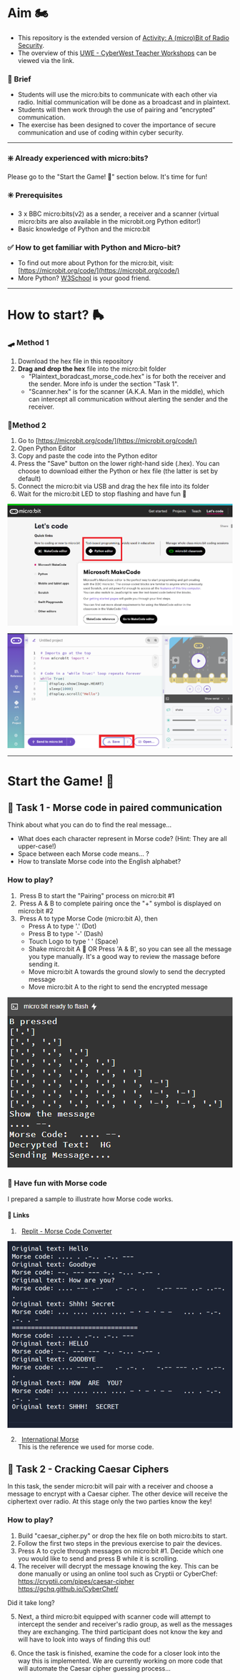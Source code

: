 # Aim 🏍️

- This repository is the extended version of [Activity: A (micro)Bit of Radio Security](https://github.com/uwe-cyber/micro-bit_of_radio_security).
- The overview of this [UWE - CyberWest Teacher Workshops](https://github.com/uwe-cyber/teachersworkshop2024/blob/main/lesson-microbitradiosecurity.md) can be viewed via the link.

### 🍵 Brief

- Students will use the micro:bits to communicate with each other via radio. Initial communication will be done as a broadcast and in plaintext.
- Students will then work through the use of pairing and “encrypted” communication.
- The exercise has been designed to cover the importance of secure communication and use of coding within cyber security.

---

### ❇️ Already experienced with micro:bits?

Please go to the "Start the Game! 🤖" section below. It's time for fun!

### ✳️ Prerequisites

- 3 x BBC micro:bits(v2) as a sender, a receiver and a scanner (virtual micro:bits are also available in the microbit.org Python editor!)
- Basic knowledge of Python and the micro:bit

### ✅ How to get familiar with Python and Micro-bit?

- To find out more about Python for the micro:bit, visit: [https://microbit.org/code/](https://microbit.org/code/)
- More Python? [W3School](https://www.w3schools.com/python/default.asp) is your good friend.

---

# How to start? 🛼

### 🛹 Method 1

1. Download the hex file in this repository
2. **Drag and drop the hex** file into the micro:bit folder
    - "Plaintext_boradcast_morse_code.hex" is for both the receiver and the sender. More info is under the section "Task 1".
    - "Scanner.hex" is for the scanner (A.K.A. Man in the middle), which can intercept all communication without alerting the sender and the receiver.

### 🛴Method 2

1. Go to [https://microbit.org/code/](https://microbit.org/code/)
2. Open Python Editor
3. Copy and paste the code into the Python editor
4. Press the "Save" button on the lower right-hand side (.hex). You can choose to download either the Python or hex file (the latter is set by default)
5. Connect the micro:bit via USB and drag the hex file into its folder
6. Wait for the micro:bit LED to stop flashing and have fun 🤞

![python editor](./images/01-python-editor.png)

![Save file](./images/03-save-file.png)

---

# Start the Game! 🤖

## 🏀 Task 1 - Morse code in paired communication

Think about what you can do to find the real message...

- What does each character represent in Morse code? (Hint: They are all upper-case!)
- Space between each Morse code means... ?
- How to translate Morse code into the English alphabet?

### How to play?

1.  &nbsp;Press B to start the "Pairing" process on micro:bit #1
3.  &nbsp;Press A & B to complete pairing once the "+" symbol is displayed on micro:bit #2
4.  &nbsp;Press A to type Morse Code (micro:bit A), then
    - Press A to type '.' (Dot)
    - Press B to type '-' (Dash)
    - Touch Logo to type ' ' (Space)
    - Shake micro:bit A 🫨 OR Press 'A & B', so you can see all the message you type manually. It's a good way to review the massage before sending it.
    - Move micro:bit A towards the ground slowly to send the decrypted message
    - Move micro:bit A to the right to send the encrypted message

![Print the output](./images/04-print-output.png)

### 🍧 Have fun with Morse code

I prepared a sample to illustrate how Morse code works.

#### 🔗 Links

1. &nbsp; [Replit - Morse Code Converter](https://replit.com/@iceueb/morse-code?v=1) <br>

![Morse Code Converter](./images/02-Morse-Code-Converter.png)

2. &nbsp; [International Morse](https://morsecode.world/international/morse2.html) <br>
   This is the reference we used for morse code.

## 🏀 Task 2 - Cracking Caesar Ciphers

In this task, the sender micro:bit will pair with a receiver and choose a message to encrypt with a Caesar cipher. The other device will receive the 
ciphertext over radio. At this stage only the two parties know the key! 

### How to play?

1. Build "caesar_cipher.py" or drop the hex file on both micro:bits to start.
2. Follow the first two steps in the previous exercise to pair the devices.
3. Press A to cycle through messages on micro:bit #1. Decide which one you would like to send and press B while it is scrolling.
4. The receiver will decrypt the message knowing the key. This can be done manually or using an online tool such as Cryptii or CyberChef:
    https://cryptii.com/pipes/caesar-cipher
    https://gchq.github.io/CyberChef/
  
Did it take long?

5. Next, a third micro:bit equipped with scanner code will attempt to intercept the sender and receiver's radio group, as well as the messages
   they are exchanging. The third participant does not know the key and will have to look into ways of finding this out!

6. Once the task is finished, examine the code for a closer look into the way this is implemented. We are currently working on more code
   that will automate the Caesar cipher guessing process...

